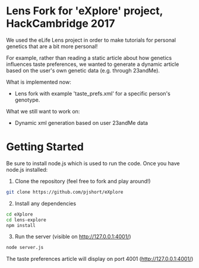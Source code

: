 Lens Fork for 'eXplore' project, HackCambridge 2017
========

We used the eLife Lens project in order to make tutorials for personal genetics that are a bit more personal!

For example, rather than reading a static article about how genetics influences taste preferences, we wanted to generate a dynamic article based on the user's own genetic data (e.g. through 23andMe).

What is implemented now:
- Lens fork with example 'taste_prefs.xml' for a specific person's genotype.

What we still want to work on:
- Dynamic xml generation based on user 23andMe data

# Getting Started

Be sure to install node.js which is used to run the code. Once you have node.js installed:

1. Clone the repository (feel free to fork and play around!)
```bash
git clone https://github.com/pjshort/eXplore
```

2. Install any dependencies
```bash
cd eXplore
cd lens-explore
npm install
```
3. Run the server (visible on http://127.0.0.1:4001/)

```bash
node server.js
```

The taste preferences article will display on port 4001 (http://127.0.0.1:4001/)
